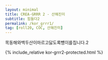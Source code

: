 ```yaml
---
layout: minimal
title: CREA-GRRR 2 - 산해진미
subtitle: 힘들다2
permalink: /kor_grrr1/
tag: [roll20, COC, 산해진미]
---
```


목동해와백두산이마르고닳도록뻉이를칩니다.2

{% include_relative kor-grrr2-protected.html %}
